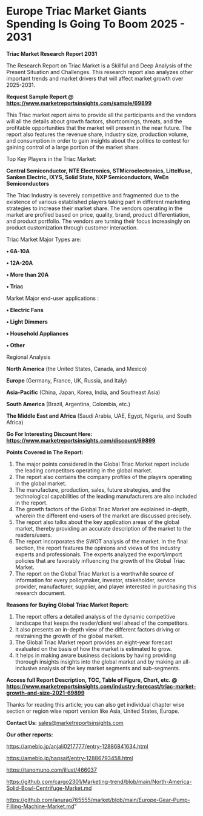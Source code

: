 # Europe Triac Market Giants Spending Is Going To Boom 2025 - 2031

<strong>Triac Market Research Report 2031</strong>

The Research Report on Triac Market is a Skillful and Deep Analysis of the Present Situation and Challenges. This research report also analyzes other important trends and market drivers that will affect market growth over 2025-2031.

<strong>Request Sample Report @ <a href=https://www.marketreportsinsights.com/sample/69899>https://www.marketreportsinsights.com/sample/69899</a></strong>

This Triac market report aims to provide all the participants and the vendors will all the details about growth factors, shortcomings, threats, and the profitable opportunities that the market will present in the near future. The report also features the revenue share, industry size, production volume, and consumption in order to gain insights about the politics to contest for gaining control of a large portion of the market share.

Top Key Players in the Triac Market:

<strong>Central Semiconductor, NTE Electronics, STMicroelectronics, Littelfuse, Sanken Electric, IXYS, Solid State, NXP Semiconductors, WeEn Semiconductors</strong>

The Triac Industry is severely competitive and fragmented due to the existence of various established players taking part in different marketing strategies to increase their market share. The vendors operating in the market are profiled based on price, quality, brand, product differentiation, and product portfolio. The vendors are turning their focus increasingly on product customization through customer interaction.

Triac Market Major Types are:

<strong>• 6A-10A

• 12A-20A

• More than 20A

• Triac</strong>

Market Major end-user applications :

<strong>• Electric Fans

• Light Dimmers

• Household Appliances

• Other</strong>

Regional Analysis

</u><strong><b>North America</b></strong> (the United States, Canada, and Mexico)

<strong><b>Europe </b></strong>(Germany, France, UK, Russia, and Italy)

<strong><b>Asia-Pacific</b></strong> (China, Japan, Korea, India, and Southeast Asia)

<strong><b>South America</b></strong> (Brazil, Argentina, Colombia, etc.)

<strong><b>The Middle East and Africa</b></strong> (Saudi Arabia, UAE, Egypt, Nigeria, and South Africa)

<strong>Go For Interesting Discount Here: <a href=https://www.marketreportsinsights.com/discount/69899>https://www.marketreportsinsights.com/discount/69899</a></strong>

<strong>Points Covered in The Report:</strong>
<ol>
  <li>The major points considered in the Global Triac Market report include the leading competitors operating in the global market.</li>
  <li>The report also contains the company profiles of the players operating in the global market.</li>
  <li>The manufacture, production, sales, future strategies, and the technological capabilities of the leading manufacturers are also included in the report.</li>
  <li>The growth factors of the Global Triac Market are explained in-depth, wherein the different end-users of the market are discussed precisely.</li>
  <li>The report also talks about the key application areas of the global market, thereby providing an accurate description of the market to the readers/users.</li>
  <li>The report incorporates the SWOT analysis of the market. In the final section, the report features the opinions and views of the industry experts and professionals. The experts analyzed the export/import policies that are favorably influencing the growth of the Global Triac Market.</li>
  <li>The report on the Global Triac Market is a worthwhile source of information for every policymaker, investor, stakeholder, service provider, manufacturer, supplier, and player interested in purchasing this research document.</li>
</ol>
<strong>Reasons for Buying Global Triac Market Report:</strong>

<ol>
  <li>The report offers a detailed analysis of the dynamic competitive landscape that keeps the reader/client well ahead of the competitors.</li>
  <li>It also presents an in-depth view of the different factors driving or restraining the growth of the global market.</li>
  <li>The Global Triac Market report provides an eight-year forecast evaluated on the basis of how the market is estimated to grow.</li>
  <li>It helps in making aware business decisions by having providing thorough insights insights into the global market and by making an all-inclusive analysis of the key market segments and sub-segments.</li>
</ol>
<strong>Access full Report Description, TOC, Table of Figure, Chart, etc. @ <a href=https://www.marketreportsinsights.com/industry-forecast/triac-market-growth-and-size-2021-69899>https://www.marketreportsinsights.com/industry-forecast/triac-market-growth-and-size-2021-69899</a></strong>


Thanks for reading this article; you can also get individual chapter wise section or region wise report version like Asia, United States, Europe.

<strong>Contact Us:</strong>
sales@marketreportsinsights.com

<strong>Our other reports:</strong>

<a href=https://ameblo.jp/anjali0217777/entry-12886841634.html>https://ameblo.jp/anjali0217777/entry-12886841634.html</a>

<a href=https://ameblo.jp/haqsaif/entry-12886793458.html>https://ameblo.jp/haqsaif/entry-12886793458.html</a>

<a href=https://tanomuno.com/illust/466037>https://tanomuno.com/illust/466037</a>

<a href=https://github.com/cargo2301/Marketing-trend/blob/main/North-America-Solid-Bowl-Centrifuge-Market.md>https://github.com/cargo2301/Marketing-trend/blob/main/North-America-Solid-Bowl-Centrifuge-Market.md</a>

<a href=https://github.com/anurag765555/market/blob/main/Europe-Gear-Pump-Filling-Machine-Market.md>https://github.com/anurag765555/market/blob/main/Europe-Gear-Pump-Filling-Machine-Market.md</a>"
